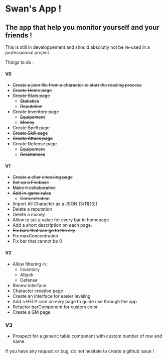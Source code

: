 # Swan's App !
## The app that help you monitor yourself and your friends !

This is still in developpement and should absolutly not be re-used in a professionnal project.

Things to do :
#### V0
- ~~Create a json file from a character to start the reading process~~
- ~~Create Home page~~
- ~~Create Stats page~~
  - ~~Statistics~~
  - ~~Reputation~~
- ~~Create Inventory page~~
  - ~~Equipement~~
  - ~~Money~~
- ~~Create Spell page~~
- ~~Create Skill page~~
- ~~Create Attack page~~
- ~~Create Defense page~~
  - ~~Equipement~~
  - ~~Resistances~~
  
#### V1
-  ~~Create a char choosing page~~
- ~~Set up a Firebase~~
- ~~Make it collaborative~~
- ~~Add in-game rules~~
  - ~~Concentration~~
- Import All Character as a JSON (3/11[13])
- Delete a reputation
- Delete a money
- Allow to set a value for every bar in homepage
- Add a short description on each page.
- ~~Fix bars that can go to the sky~~
- ~~Fix maxConcentration~~
- Fix bar that cannot be 0

#### V2
- Allow filtering in :
  - Inventory
  - Attack
  - Defense
- Renew interface
- Character creation page
- Create an interface for easier leveling
- Add a HELP icon on evry page to guide use through the app
- Refactor barComponent for custom color
- Create a GM page

### V3
 - Prospect for a generic table component with custom number of row and name

If you have any request or bug, do not hesitate to create a github issue !
